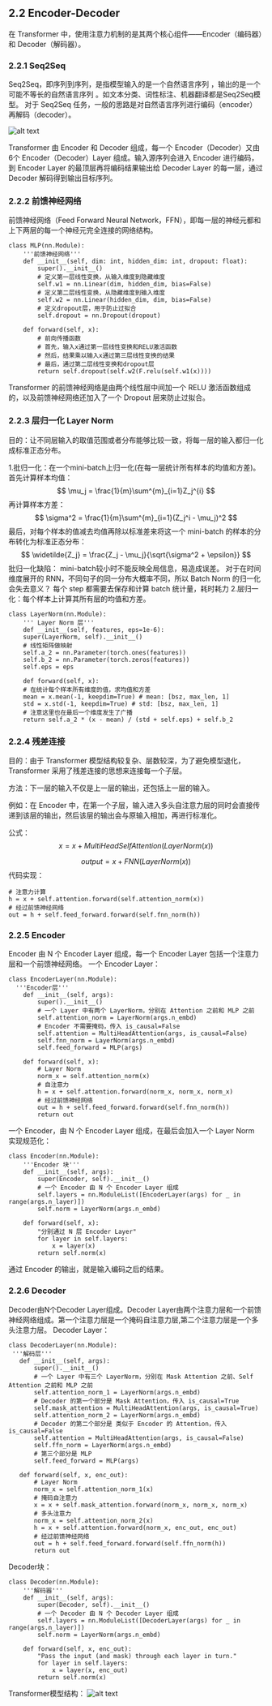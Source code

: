 ## 2.2 Encoder-Decoder
在 Transformer 中，使⽤注意⼒机制的是其两个核⼼组件——Encoder（编码器）和 Decoder（解码器）。
### 2.2.1 Seq2Seq
Seq2Seq，即序列到序列，是指模型输⼊的是⼀个⾃然语⾔序列 ，输出的是⼀个可能不等⻓的⾃然语⾔序列 。如文本分类、词性标注、机器翻译都是Seq2Seq模型。
对于 Seq2Seq 任务，⼀般的思路是对⾃然语⾔序列进⾏编码（encoder）再解码（decoder）。

![alt text](image.png)

Transformer 由 Encoder 和 Decoder 组成，每⼀个 Encoder（Decoder）⼜由 6个 Encoder（Decoder）Layer 组成。输⼊源序列会进⼊ Encoder 进⾏编码，到 Encoder Layer 的最顶层再将编码结果输出给 Decoder Layer 的每⼀层，通过 Decoder 解码得到输出⽬标序列。
### 2.2.2 前馈神经网络
前馈神经网络（Feed Forward Neural Network，FFN），即每一层的神经元都和上下两层的每一个神经元完全连接的网络结构。
```
class MLP(nn.Module):
    '''前馈神经网络'''
    def __init__(self, dim: int, hidden_dim: int, dropout: float):
        super().__init__()
        # 定义第一层线性变换，从输入维度到隐藏维度
        self.w1 = nn.Linear(dim, hidden_dim, bias=False)
        # 定义第二层线性变换，从隐藏维度到输入维度
        self.w2 = nn.Linear(hidden_dim, dim, bias=False)
        # 定义dropout层，用于防止过拟合
        self.dropout = nn.Dropout(dropout)

    def forward(self, x):
        # 前向传播函数
        # 首先，输入x通过第一层线性变换和RELU激活函数
        # 然后，结果乘以输入x通过第三层线性变换的结果
        # 最后，通过第二层线性变换和dropout层
        return self.dropout(self.w2(F.relu(self.w1(x))))
```
Transformer 的前馈神经网络是由两个线性层中间加一个 RELU 激活函数组成的，以及前馈神经网络还加入了一个 Dropout 层来防止过拟合。
### 2.2.3 层归一化 Layer Norm
目的：让不同层输入的取值范围或者分布能够比较一致，将每一层的输入都归一化成标准正态分布。

1.批归一化：在一个mini-batch上归一化(在每一层统计所有样本的均值和方差)。
首先计算样本均值：
$$
\mu_j = \frac{1}{m}\sum^{m}_{i=1}Z_j^{i}
$$
再计算样本方差：
$$
\sigma^2 = \frac{1}{m}\sum^{m}_{i=1}(Z_j^i - \mu_j)^2
$$
最后，对每个样本的值减去均值再除以标准差来将这一个 mini-batch 的样本的分布转化为标准正态分布：
$$
\widetilde{Z_j} = \frac{Z_j - \mu_j}{\sqrt{\sigma^2 + \epsilon}}
$$
批归一化缺陷：
mini-batch较小时不能反映全局信息，易造成误差。
对于在时间维度展开的 RNN，不同句子的同一分布大概率不同，所以 Batch Norm 的归一化会失去意义？
每个 step 都需要去保存和计算 batch 统计量，耗时耗力
2.层归一化：每个样本上计算其所有层的均值和方差。
```
class LayerNorm(nn.Module):
    ''' Layer Norm 层'''
    def __init__(self, features, eps=1e-6):
	super(LayerNorm, self).__init__()
    # 线性矩阵做映射
	self.a_2 = nn.Parameter(torch.ones(features))
	self.b_2 = nn.Parameter(torch.zeros(features))
	self.eps = eps
	
    def forward(self, x):
	# 在统计每个样本所有维度的值，求均值和方差
	mean = x.mean(-1, keepdim=True) # mean: [bsz, max_len, 1]
	std = x.std(-1, keepdim=True) # std: [bsz, max_len, 1]
    # 注意这里也在最后一个维度发生了广播
	return self.a_2 * (x - mean) / (std + self.eps) + self.b_2
 ```
### 2.2.4 残差连接
目的：由于 Transformer 模型结构较复杂、层数较深，​为了避免模型退化，Transformer 采用了残差连接的思想来连接每一个子层。

方法：下一层的输入不仅是上一层的输出，还包括上一层的输入。

例如：在 Encoder 中，在第一个子层，输入进入多头自注意力层的同时会直接传递到该层的输出，然后该层的输出会与原输入相加，再进行标准化。

公式：
$$
x = x + MultiHeadSelfAttention(LayerNorm(x))
$$

$$
output = x + FNN(LayerNorm(x))
$$
代码实现：
```
# 注意力计算
h = x + self.attention.forward(self.attention_norm(x))
# 经过前馈神经网络
out = h + self.feed_forward.forward(self.fnn_norm(h))
```
### 2.2.5 Encoder
Encoder 由 N 个 Encoder Layer 组成，每一个 Encoder Layer 包括一个注意力层和一个前馈神经网络。
一个 Encoder Layer：
```
class EncoderLayer(nn.Module):
  '''Encoder层'''
    def __init__(self, args):
        super().__init__()
        # 一个 Layer 中有两个 LayerNorm，分别在 Attention 之前和 MLP 之前
        self.attention_norm = LayerNorm(args.n_embd)
        # Encoder 不需要掩码，传入 is_causal=False
        self.attention = MultiHeadAttention(args, is_causal=False)
        self.fnn_norm = LayerNorm(args.n_embd)
        self.feed_forward = MLP(args)

    def forward(self, x):
        # Layer Norm
        norm_x = self.attention_norm(x)
        # 自注意力
        h = x + self.attention.forward(norm_x, norm_x, norm_x)
        # 经过前馈神经网络
        out = h + self.feed_forward.forward(self.fnn_norm(h))
        return out
```
一个 Encoder，由 N 个 Encoder Layer 组成，在最后会加入一个 Layer Norm 实现规范化：
```
class Encoder(nn.Module):
    '''Encoder 块'''
    def __init__(self, args):
        super(Encoder, self).__init__() 
        # 一个 Encoder 由 N 个 Encoder Layer 组成
        self.layers = nn.ModuleList([EncoderLayer(args) for _ in range(args.n_layer)])
        self.norm = LayerNorm(args.n_embd)

    def forward(self, x):
        "分别通过 N 层 Encoder Layer"
        for layer in self.layers:
            x = layer(x)
        return self.norm(x)
```
通过 Encoder 的输出，就是输入编码之后的结果。
### 2.2.6 Decoder
 Decoder由N个Decoder Layer组成。Decoder Layer由两个注意力层和一个前馈神经网络组成。第一个注意力层是一个掩码自注意力层,第二个注意力层是一个多头注意力层。
 Decoder Layer：
 ```
 class DecoderLayer(nn.Module):
  '''解码层'''
    def __init__(self, args):
        super().__init__()
        # 一个 Layer 中有三个 LayerNorm，分别在 Mask Attention 之前、Self Attention 之前和 MLP 之前
        self.attention_norm_1 = LayerNorm(args.n_embd)
        # Decoder 的第一个部分是 Mask Attention，传入 is_causal=True
        self.mask_attention = MultiHeadAttention(args, is_causal=True)
        self.attention_norm_2 = LayerNorm(args.n_embd)
        # Decoder 的第二个部分是 类似于 Encoder 的 Attention，传入 is_causal=False
        self.attention = MultiHeadAttention(args, is_causal=False)
        self.ffn_norm = LayerNorm(args.n_embd)
        # 第三个部分是 MLP
        self.feed_forward = MLP(args)

    def forward(self, x, enc_out):
        # Layer Norm
        norm_x = self.attention_norm_1(x)
        # 掩码自注意力
        x = x + self.mask_attention.forward(norm_x, norm_x, norm_x)
        # 多头注意力
        norm_x = self.attention_norm_2(x)
        h = x + self.attention.forward(norm_x, enc_out, enc_out)
        # 经过前馈神经网络
        out = h + self.feed_forward.forward(self.ffn_norm(h))
        return out
```
Decoder块：
```
class Decoder(nn.Module):
    '''解码器'''
    def __init__(self, args):
        super(Decoder, self).__init__() 
        # 一个 Decoder 由 N 个 Decoder Layer 组成
        self.layers = nn.ModuleList([DecoderLayer(args) for _ in range(args.n_layer)])
        self.norm = LayerNorm(args.n_embd)

    def forward(self, x, enc_out):
        "Pass the input (and mask) through each layer in turn."
        for layer in self.layers:
            x = layer(x, enc_out)
        return self.norm(x)
```
Transformer模型结构：
![alt text](image-1.png)